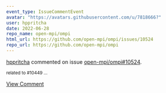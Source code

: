 ```yaml
---
event_type: IssueCommentEvent
avatar: "https://avatars.githubusercontent.com/u/7818666?"
user: hppritcha
date: 2022-06-28
repo_name: open-mpi/ompi
html_url: https://github.com/open-mpi/ompi/issues/10524
repo_url: https://github.com/open-mpi/ompi
---
```


<a href='https://github.com/hppritcha' target='_blank'>hppritcha</a> commented on issue <a href='https://github.com/open-mpi/ompi/issues/10524' target='_blank'>open-mpi/ompi#10524</a>.

<small>related to #10449 ...</small>

<a href='https://github.com/open-mpi/ompi/issues/10524' target='_blank'>View Comment</a>